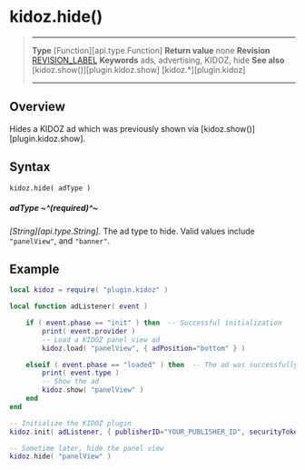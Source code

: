 # kidoz.hide()

> --------------------- ------------------------------------------------------------------------------------------
> __Type__              [Function][api.type.Function]
> __Return value__      none
> __Revision__          [REVISION_LABEL](REVISION_URL)
> __Keywords__          ads, advertising, KIDOZ, hide
> __See also__          [kidoz.show()][plugin.kidoz.show]
>						[kidoz.*][plugin.kidoz]
> --------------------- ------------------------------------------------------------------------------------------


## Overview

Hides a KIDOZ ad which was previously shown via [kidoz.show()][plugin.kidoz.show].

## Syntax

	kidoz.hide( adType )

##### adType ~^(required)^~
_[String][api.type.String]._ The ad type to hide. Valid values include `"panelView"`, and `"banner"`.


## Example

``````lua
local kidoz = require( "plugin.kidoz" )

local function adListener( event )

	if ( event.phase == "init" ) then  -- Successful initialization
		print( event.provider )
		-- Load a KIDOZ panel view ad
		kidoz.load( "panelView", { adPosition="bottom" } )

	elseif ( event.phase == "loaded" ) then  -- The ad was successfully loaded
        print( event.type )
        -- Show the ad
        kidoz.show( "panelView" )
    end
end

-- Initialize the KIDOZ plugin
kidoz.init( adListener, { publisherID="YOUR_PUBLISHER_ID", securityToken="YOUR_SECURITY_TOKEN" } )

-- Sometime later, hide the panel view
kidoz.hide( "panelView" )
``````
